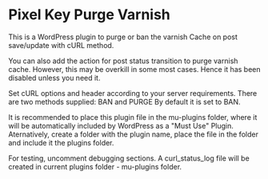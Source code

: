 # Pixel Key Purge Varnish
This is a WordPress plugin to purge or ban the varnish Cache on post save/update with cURL method.

 You can also add the action for post status transition to purge varnish cache. However, this may be overkill in some most cases. Hence it has been disabled unless you need it.

 Set cURL options and header according to your server requirements.
 There are two methods supplied: BAN and PURGE
 By default it is set to BAN.

 It is recommended to place this plugin file in the mu-plugins folder, where it will be automatically included by WordPress as a "Must Use" Plugin. Aternatively, create a folder with the plugin name, place the file in the folder and include it the plugins folder.

 For testing, uncomment debugging sections. A curl_status_log file will be created in current plugins folder - mu-plugins folder.
